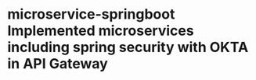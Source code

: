 # microservice-springboot Implemented microservices including spring security with OKTA in API Gateway
